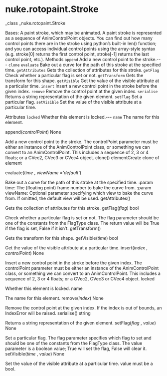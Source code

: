# nuke.rotopaint.Stroke
_class _nuke.rotopaint.Stroke

Bases:
A paint stroke, which may be animated.
A paint stroke is represented as a sequence of AnimControlPoint objects. You can find out how many control points there are in the stroke using python’s built-in len() function; and you can access individual control points using the array-style syntax (e.g. stroke[0] returns the first control point, stroke[-1] returns the last control point, etc.).
Methods
`append`  Add a new control point to the stroke.---
`clone`
`evaluate`  Bake out a curve for the path of this stroke at the specified time.
`getAttributes`  Gets the collection of attributes for this stroke.
`getFlag`  Check whether a particular flag is set or not.
`getTransform`  Gets the transform for this shape.
`getVisible`  Get the value of the visible attribute at a particular time.
`insert`  Insert a new control point in the stroke before the given index.
`remove`  Remove the control point at the given index.
`serialise`  Returns a string representation of the given element.
`setFlag`  Set a particular flag.
`setVisible`  Set the value of the visible attribute at a particular time.

Attributes
`locked`  Whether this element is locked.---
`name`  The name for this element.

append(_controlPoint_)  None

Add a new control point to the stroke. The controlPoint parameter must be either an instance of the AnimControlPoint class, or something we can convert to an AnimControlPoint. This includes a sequence of 2, 3 or 4 floats; or a CVec2, CVec3 or CVec4 object.
clone()  elementCreate clone of element

evaluate(_time_ , _viewName ='default'_)

Bake out a curve for the path of this stroke at the specified time. :param time: The (floating point) frame number to bake the curve from. :param viewName: Optional parameter specifying which view to bake the curve from. If omitted, the default view will be used.
getAttributes()

Gets the collection of attributes for this stroke.
getFlag(_flag_)  bool

Check whether a particular flag is set or not. The flag parameter should be one of the constants from the FlagType class. The return value will be True if the flag is set, False if it isn’t.
getTransform()

Gets the transform for this shape.
getVisible(_time_)  bool

Get the value of the visible attribute at a particular time.
insert(_index_ , _controlPoint_)  None

Insert a new control point in the stroke before the given index. The controlPoint parameter must be either an instance of the AnimControlPoint class, or something we can convert to an AnimControlPoint. This includes a sequence of 2, 3 or 4 floats; or a CVec2, CVec3 or CVec4 object.
locked

Whether this element is locked.
name

The name for this element.
remove(_index_)  None

Remove the control point at the given index. If the index is out of bounds, an IndexError will be raised.
serialise()  string

Returns a string representation of the given element.
setFlag(_flag_ , _value_)  None

Set a particular flag. The flag parameter specifies which flag to set and should be one of the constants from the FlagType class. The value parameter is a boolean value; True will set the flag, False will clear it.
setVisible(_time_ , _value_)  None

Set the value of the visible attribute at a particular time. value must be a bool.